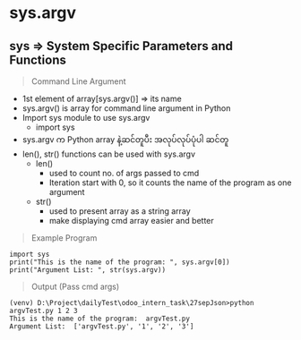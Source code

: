 # sys.argv
## sys => System Specific Parameters and Functions
> Command Line Argument
- 1st element of array[sys.argv()] => its name
- sys.argv() is array for command line argument in Python
- Import sys module to use sys.argv
  - import sys
- sys.argv က Python array နဲ့ဆင်တူပီး အလုပ်လုပ်ပုံပါ ဆင်တူ
- len(), str() functions can be used with sys.argv
  - len()
    - used to count no. of args passed to cmd
    - Iteration start with 0, so it counts the name of the program as one argument
  - str()
    - used to present array as a string array
    - make displaying cmd array easier and better

> Example Program
```
import sys
print("This is the name of the program: ", sys.argv[0])
print("Argument List: ", str(sys.argv))
```
> Output (Pass cmd args)
```
(venv) D:\Project\dailyTest\odoo_intern_task\27sepJson>python argvTest.py 1 2 3
This is the name of the program:  argvTest.py
Argument List:  ['argvTest.py', '1', '2', '3']
```


